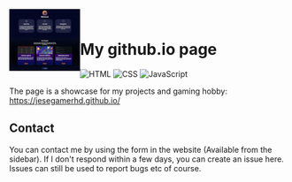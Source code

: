 <img align="left" width="128" src="images/projects/github-pages.jpg" />

</br>

# My github.io page

![HTML](https://img.shields.io/badge/HTML-%23E34F26.svg?logo=html5&logoColor=white) ![CSS](https://img.shields.io/badge/CSS-1572B6?logo=css3&logoColor=fff) ![JavaScript](https://img.shields.io/badge/JavaScript-F7DF1E?logo=javascript&logoColor=000)

The page is a showcase for my projects and gaming hobby: https://jesegamerhd.github.io/

## Contact

You can contact me by using the form in the website (Available from the sidebar). If I don't respond within a few days, you can create an issue here. Issues can still be used to report bugs etc of course.